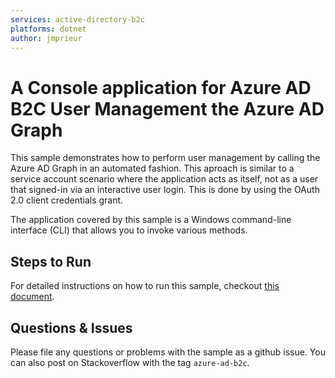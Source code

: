 ```yaml
---
services: active-directory-b2c
platforms: dotnet
author: jmprieur
---
```


# A Console application for Azure AD B2C User Management the Azure AD Graph
This sample demonstrates how to perform user management by calling the Azure AD Graph in an automated fashion. This aproach is similar to a service account scenario where the application acts as itself, not as a user that signed-in via an interactive user login. This is done by using the OAuth 2.0 client credentials grant.

The application covered by this sample is a Windows command-line interface (CLI) that allows you to invoke various methods.

## Steps to Run
For detailed instructions on how to run this sample, checkout [this document](https://docs.microsoft.com/azure/active-directory-b2c/active-directory-b2c-devquickstarts-graph-dotnet).

## Questions & Issues
Please file any questions or problems with the sample as a github issue.  You can also post on Stackoverflow with the tag `azure-ad-b2c`.
